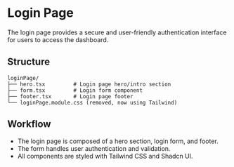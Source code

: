 # Login Page

The login page provides a secure and user-friendly authentication interface for users to access the dashboard.

## Structure

```
loginPage/
├── hero.tsx         # Login page hero/intro section
├── form.tsx         # Login form component
├── footer.tsx       # Login page footer
└── loginPage.module.css (removed, now using Tailwind)
```

## Workflow

- The login page is composed of a hero section, login form, and footer.
- The form handles user authentication and validation.
- All components are styled with Tailwind CSS and Shadcn UI.
